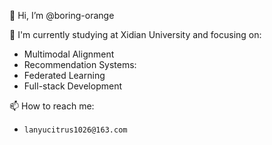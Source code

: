 👋 Hi, I’m @boring-orange

🌱 I'm currently studying at Xidian University and focusing on:

- Multimodal Alignment
- Recommendation Systems:
- Federated Learning
- Full-stack Development

📫 How to reach me:
- `lanyucitrus1026@163.com`
<!---
boring-orange/boring-orange is a ✨ special ✨ repository because its `README.md` (this file) appears on your GitHub profile.
You can click the Preview link to take a look at your changes.
--->
